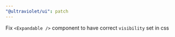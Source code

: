 ```yaml
---
"@ultraviolet/ui": patch
---
```


Fix `<Expandable />` component to have correct `visibility` set in css
